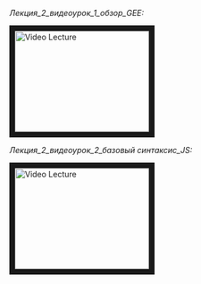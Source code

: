 _Лекция_2_видеоурок_1_обзор_GEE:_

<a href="http://www.youtube.com/watch?feature=player_embedded&v=sJpvz73OG_E
" target="_blank"><img src="http://img.youtube.com/vi/sJpvz73OG_E/0.jpg" 
alt="Video Lecture" width="240" height="180" border="10" /></a>

_Лекция_2_видеоурок_2_базовый синтаксис_JS:_

<a href="http://www.youtube.com/watch?feature=player_embedded&v=8_qXYQlA4RU
" target="_blank"><img src="http://img.youtube.com/vi/8_qXYQlA4RU/0.jpg" 
alt="Video Lecture" width="240" height="180" border="10" /></a>
